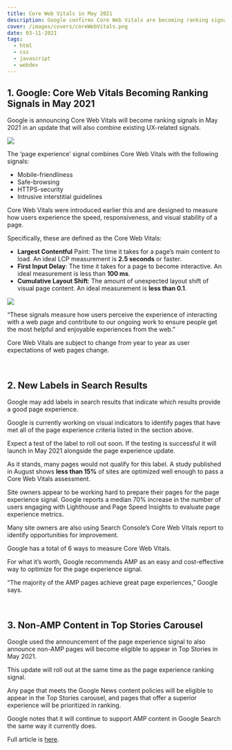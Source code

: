 ```yaml
---
title: Core Web Vitals in May 2021
description: Google confirms Core Web Vitals are becoming ranking signals for search results in May 2021.
cover: /images/covers/coreWebVitals.png
date: 03-11-2021
tags:
  - html
  - css
  - javascript
  - webdev
---
```


## 1. Google: Core Web Vitals Becoming Ranking Signals in May 2021

Google is announcing Core Web Vitals will become ranking signals in May 2021 in an update that will also combine existing UX-related signals.

![](/images/articles/corewebvitals/composition.jpg)

The ‘page experience’ signal combines Core Web Vitals with the following signals:

- Mobile-friendliness
- Safe-browsing
- HTTPS-security
- Intrusive interstitial guidelines

Core Web Vitals were introduced earlier this and are designed to measure how users experience the speed, responsiveness, and visual stability of a page.

Specifically, these are defined as the Core Web Vitals:

- **Largest Contentful** Paint: The time it takes for a page’s main content to load. An ideal LCP measurement is **2.5 seconds** or faster.
- **First Input Delay**: The time it takes for a page to become interactive. An ideal measurement is less than **100 ms**.
- **Cumulative Layout Shift**: The amount of unexpected layout shift of visual page content. An ideal measurement is **less than 0.1**.

![](/images/articles/corewebvitals/chart.webp)

<div class="md-detail">“These signals measure how users perceive the experience of interacting with a web page and contribute to our ongoing work to ensure people get the most helpful and enjoyable experiences from the web.”</div>

Core Web Vitals are subject to change from year to year as user expectations of web pages change.

<br/>

## 2. New Labels in Search Results

Google may add labels in search results that indicate which results provide a good page experience.

Google is currently working on visual indicators to identify pages that have met all of the page experience criteria listed in the section above.

Expect a test of the label to roll out soon. If the testing is successful it will launch in May 2021 alongside the page experience update.

As it stands, many pages would not qualify for this label. A study published in August shows **less than 15%** of sites are optimized well enough to pass a Core Web Vitals assessment.

Site owners appear to be working hard to prepare their pages for the page experience signal. Google reports a median 70% increase in the number of users engaging with Lighthouse and Page Speed Insights to evaluate page experience metrics.

Many site owners are also using Search Console’s Core Web Vitals report to identify opportunities for improvement.

Google has a total of 6 ways to measure Core Web Vitals.

For what it’s worth, Google recommends AMP as an easy and cost-effective way to optimize for the page experience signal.

“The majority of the AMP pages achieve great page experiences,” Google says.

<br/>

## 3. Non-AMP Content in Top Stories Carousel

Google used the announcement of the page experience signal to also announce non-AMP pages will become eligible to appear in Top Stories in May 2021.

This update will roll out at the same time as the page experience ranking signal.

Any page that meets the Google News content policies will be eligible to appear in the Top Stories carousel, and pages that offer a superior experience will be prioritized in ranking.

Google notes that it will continue to support AMP content in Google Search the same way it currently does.

Full article is <a href="https://www.searchenginejournal.com/google-core-web-vitals-ranking-signals/387142/#close" target="\_blank" rel="noopener noreferrer">here</a>.

